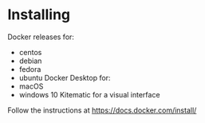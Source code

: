 # Installing
Docker releases for:
 - centos
 - debian
 - fedora
 - ubuntu
Docker Desktop for:
 - macOS
 - windows 10
Kitematic for a visual interface

Follow the instructions at https://docs.docker.com/install/

